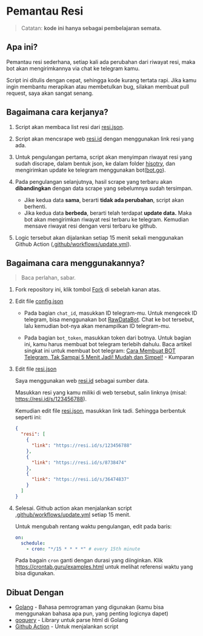 # Pemantau Resi

> Catatan: **kode ini hanya sebagai pembelajaran semata.**

## Apa ini?

Pemantau resi sederhana, setiap kali ada perubahan dari riwayat resi, maka bot akan mengirimkannya via chat ke telegram kamu.

Script ini ditulis dengan cepat, sehingga kode kurang tertata rapi. Jika kamu ingin membantu merapikan atau membetulkan bug, silakan membuat pull request, saya akan sangat senang.

## Bagaimana cara kerjanya?

1. Script akan membaca list resi dari [resi.json](/resi.json).

2. Script akan mencsrape web [resi.id](https://resi.id) dengan menggunakan link resi yang ada.

3. Untuk pengulangan pertama, script akan menyimpan riwayat resi yang sudah discrape, dalam bentuk json, ke dalam folder [hisotry](/history/), dan mengirimkan update ke telegram menggunakan bot([bot.go](/bot.go)).

4. Pada pengulangan selanjutnya, hasil scrape yang terbaru akan **dibandingkan** dengan data scrape yang sebelumnya sudah tersimpan.

   - Jike kedua data **sama**, berarti **tidak ada perubahan**, script akan berhenti.
   - Jika kedua data **berbeda**, berarti telah terdapat **update data.** Maka bot akan mengirimkan riwayat resi terbaru ke telegram. Kemudian mensave riwayat resi dengan versi terbaru ke github.

5. Logic tersebut akan dijalankan setiap 15 menit sekali menggunakan Github Action ([.github/workflows/update.yml](/.github/workflows/update.yml)).

## Bagaimana cara menggunakannya?

> Baca perlahan, sabar.

1. Fork repository ini, klik tombol [Fork](https://github.com/zakiego/pantau-resi/fork) di sebelah kanan atas.

2. Edit file [config.json](/config.json)

   - Pada bagian `chat_id`, masukkan ID telegram-mu. Untuk mengecek ID telegram, bisa menggunakan bot [RawDataBot](https://t.me/raw_data_bot). Chat ke bot tersebut, lalu kemudian bot-nya akan menampilkan ID telegram-mu.

   - Pada bagian `bot_token`, masukkan token dari botnya. Untuk bagian ini, kamu harus membuat bot telegram terlebih dahulu. Baca artikel singkat ini untuk membuat bot telegram: [Cara Membuat BOT Telegram, Tak Sampai 5 Menit Jadi! Mudah dan Simpel!](https://kumparan.com/berita-terkini/cara-membuat-bot-telegram-tak-sampai-5-menit-jadi-mudah-dan-simpel-1v3iKFA8Jkt/1) - Kumparan

3. Edit file [resi.json](/resi.json)

   Saya menggunakan web [resi.id](https://resi.id/) sebagai sumber data.

   Masukkan resi yang kamu miliki di web tersebut, salin linknya (misal: https://resi.id/s/123456788).

   Kemudian edit file [resi.json](/resi.json), masukkan link tadi. Sehingga berbentuk seperti ini:

   ```json
   {
     "resi": [
       {
         "link": "https://resi.id/s/123456788"
       },
       {
         "link": "https://resi.id/s/8738474"
       },
       {
         "link": "https://resi.id/s/36474837"
       }
     ]
   }
   ```

4. Selesai. Github action akan menjalankan script [.github/workflows/update.yml](/.github/workflows/update.yml) setiap 15 menit.

   Untuk mengubah rentang waktu pengulangan, edit pada baris:

   ```yml
   on:
     schedule:
       - cron: "*/15 * * * *" # every 15th minute
   ```

   Pada bagain `cron` ganti dengan durasi yang diinginkan.
   Klik https://crontab.guru/examples.html untuk melihat referensi waktu yang bisa digunakan.

## Dibuat Dengan

- [Golang](https://go.dev/) - Bahasa pemrograman yang digunakan (kamu bisa menggunakan bahasa apa pun, yang penting logicnya dapet)
- [goquery](https://github.com/PuerkitoBio/goquery) - Library untuk parse html di Golang
- [Github Action](https://github.com/features/actions) - Untuk menjalankan script
